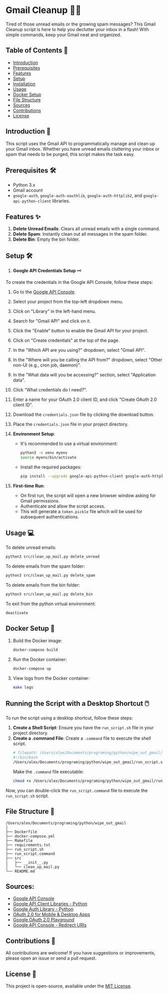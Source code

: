 # Gmail Cleanup 🚀📧

Tired of those unread emails or the growing spam messages? This Gmail Cleanup script is here to help you declutter your inbox in a flash! With simple commands, keep your Gmail neat and organized.

## Table of Contents 📖

- [Introduction](#Introduction-)
- [Prerequisites](#Prerequisites-)
- [Features](#Features-)
- [Setup](#Setup-)
- [Installation](#Installation-)
- [Usage](#Usage-)
- [Docker Setup](#Docker-Setup-)
- [File Structure](#File-Structure-)
- [Sources](#Sources-)
- [Contributions](#Contributions-)
- [License](#License-)

## Introduction 📄

This script uses the Gmail API to programmatically manage and clean up your Gmail inbox. Whether you have unread emails cluttering your inbox or spam that needs to be purged, this script makes the task easy.

## Prerequisites 🛠️

- Python 3.x
- Gmail account
- `google-auth`, `google-auth-oauthlib`, `google-auth-httplib2`, and `google-api-python-client` libraries.

## Features ✨

1. **Delete Unread Emails**: Clears all unread emails with a single command.
2. **Delete Spam**: Instantly clean out all messages in the spam folder.
3. **Delete Bin**: Empty the bin folder.

## Setup 🛠

1. **Google API Credentials Setup** 🗝️

To create the credentials in the Google API Console, follow these steps:

1. Go to the [Google API Console](https://console.developers.google.com/).
2. Select your project from the top-left dropdown menu.
3. Click on "Library" in the left-hand menu.
4. Search for "Gmail API" and click on it.
5. Click the "Enable" button to enable the Gmail API for your project.
6. Click on "Create credentials" at the top of the page.
7. In the "Which API are you using?" dropdown, select "Gmail API".
8. In the "Where will you be calling the API from?" dropdown, select "Other non-UI (e.g., cron job, daemon)".
9. In the "What data will you be accessing?" section, select "Application data".
10. Click "What credentials do I need?".
11. Enter a name for your OAuth 2.0 client ID, and click "Create OAuth 2.0 client ID".
12. Download the `credentials.json` file by clicking the download button.
13. Place the `credentials.json` file in your project directory.

2. **Environment Setup**:
   - It's recommended to use a virtual environment:
     ```sh
     python3 -m venv myenv
     source myenv/bin/activate
     ```
   - Install the required packages:
     ```sh
     pip install --upgrade google-api-python-client google-auth-httplib2 google-auth-oauthlib
     ```

3. **First-time Run**: 
   - On first run, the script will open a new browser window asking for Gmail permissions.
   - Authenticate and allow the script access.
   - This will generate a `token.pickle` file which will be used for subsequent authentications.

## Usage 💻

To delete unread emails:
```sh
python3 src/clean_up_mail.py delete_unread
```

To delete emails from the spam folder:
```sh
python3 src/clean_up_mail.py delete_spam
```

To delete emails from the bin folder:
```sh
python3 src/clean_up_mail.py delete_bin
```

To exit from the python virtual environment:
```sh
deactivate
```

## Docker Setup 🐳

1. Build the Docker image:
   ```sh
   docker-compose build
   ```

2. Run the Docker container:
   ```sh
   docker-compose up
   ```

3. View logs from the Docker container:
   ```sh
   make logs
   ```

## Running the Script with a Desktop Shortcut 🖱️

To run the script using a desktop shortcut, follow these steps:

1. **Create a Shell Script**: Ensure you have the `run_script.sh` file in your project directory.
2. **Create a .command File**: Create a `.command` file to execute the shell script.
   ```sh
   # filepath: /Users/alex/Documents/programing/python/wipe_out_gmail/run_script.command
   #!/bin/bash
   /Users/alex/Documents/programing/python/wipe_out_gmail/run_script.sh
   ```
   Make the `.command` file executable:
   ```sh
   chmod +x /Users/alex/Documents/programing/python/wipe_out_gmail/run_script.command
   ```

Now, you can double-click the `run_script.command` file to execute the `run_script.sh` script.

## File Structure 📁

```
/Users/alex/Documents/programing/python/wipe_out_gmail
│
├── Dockerfile
├── docker-compose.yml
├── Makefile
├── requirements.txt
├── run_script.sh
├── run_script.command
├── src
│   ├── __init__.py
│   └── clean_up_mail.py
└── README.md
```

## Sources:
- [Google API Console](https://console.developers.google.com/)
- [Google API Client Libraries - Python](https://developers.google.com/api-client-library/python/start/get_started)
- [Google Auth Library - Python](https://google-auth.readthedocs.io/en/latest/reference/google.oauth2.flow.html#google.oauth2.flow.InstalledAppFlow.run_local_server)
- [OAuth 2.0 for Mobile & Desktop Apps](https://developers.google.com/identity/protocols/oauth2/native-app)
- [Google OAuth 2.0 Playground](https://developers.google.com/oauthplayground/)
- [Google API Console - Redirect URIs](https://developers.google.com/identity/protocols/oauth2/web-server#redirect-uri)

## Contributions 🙌

All contributions are welcome! If you have suggestions or improvements, please open an issue or send a pull request.

## License 📜

This project is open-source, available under the [MIT License](https://choosealicense.com/licenses/mit/).
